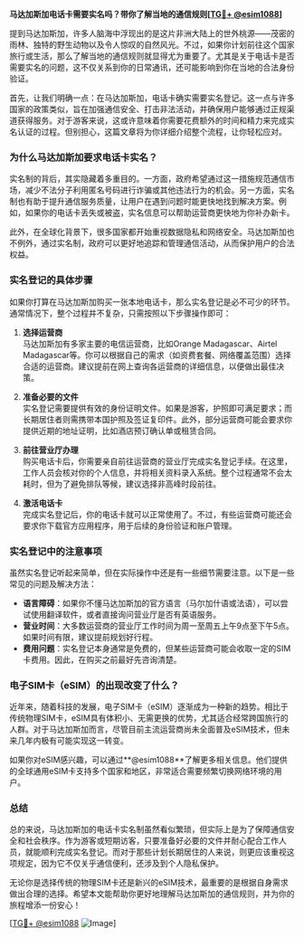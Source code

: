 **马达加斯加电话卡需要实名吗？带你了解当地的通信规则[[TG💪+ @esim1088](https://t.me/s/esim1088)]**

提到马达加斯加，许多人脑海中浮现出的是这片非洲大陆上的世外桃源——茂密的雨林、独特的野生动物以及令人惊叹的自然风光。不过，如果你计划前往这个国家旅行或生活，那么了解当地的通信规则就显得尤为重要了。尤其是关于电话卡是否需要实名的问题，这不仅关系到你的日常通讯，还可能影响到你在当地的合法身份验证。

首先，让我们明确一点：在马达加斯加，电话卡确实需要实名登记。这一点与许多国家的政策类似，旨在加强通信安全、打击非法活动，并确保用户能够通过正规渠道获得服务。对于游客来说，这或许意味着你需要花费额外的时间和精力来完成实名认证的过程。但别担心，这篇文章将为你详细介绍整个流程，让你轻松应对。

### **为什么马达加斯加要求电话卡实名？**

实名制的背后，其实隐藏着多重目的。一方面，政府希望通过这一措施规范通信市场，减少不法分子利用匿名号码进行诈骗或其他违法行为的机会。另一方面，实名制也有助于提升通信服务质量，让用户在遇到问题时能更快地找到解决方案。例如，如果你的电话卡丢失或被盗，实名信息可以帮助运营商更快地为你补办新卡。

此外，在全球化背景下，很多国家都开始重视数据隐私和网络安全。马达加斯加也不例外，通过实名制，政府可以更好地追踪和管理通信活动，从而保护用户的合法权益。

### **实名登记的具体步骤**

如果你打算在马达加斯加购买一张本地电话卡，那么实名登记是必不可少的环节。通常情况下，整个过程并不复杂，只需按照以下步骤操作即可：

1. **选择运营商**  
   马达加斯加有多家主要的电信运营商，比如Orange Madagascar、Airtel Madagascar等。你可以根据自己的需求（如资费套餐、网络覆盖范围）选择合适的运营商。建议提前在网上查询各运营商的详细信息，以便做出最佳决策。

2. **准备必要的文件**  
   实名登记需要提供有效的身份证明文件。如果是游客，护照即可满足要求；而长期居住者则需携带本国护照及签证复印件。此外，部分运营商可能会要求你提供近期的地址证明，比如酒店预订确认单或租赁合同。

3. **前往营业厅办理**  
   购买电话卡后，你需要亲自前往运营商的营业厅完成实名登记手续。在这里，工作人员会核对你的个人信息，并将相关资料录入系统。整个过程通常不会太耗时，但为了避免排队等候，建议选择非高峰时段前往。

4. **激活电话卡**  
   完成实名登记后，你的电话卡就可以正常使用了。不过，有些运营商可能还会要求你下载官方应用程序，用于后续的身份验证和账户管理。

### **实名登记中的注意事项**

虽然实名登记听起来简单，但在实际操作中还是有一些细节需要注意。以下是一些常见的问题及解决方法：

- **语言障碍**：如果你不懂马达加斯加的官方语言（马尔加什语或法语），可以尝试使用翻译软件，或者直接询问营业厅是否有英语服务。
- **营业时间**：大多数运营商的营业厅工作时间为周一至周五上午9点至下午5点。如果时间有限，建议提前规划好行程。
- **费用问题**：实名登记本身通常是免费的，但某些运营商可能会收取一定的SIM卡费用。因此，在购买之前最好先咨询清楚。

### **电子SIM卡（eSIM）的出现改变了什么？**

近年来，随着科技的发展，电子SIM卡（eSIM）逐渐成为一种新的趋势。相比于传统物理SIM卡，eSIM具有体积小、无需更换的优势，尤其适合经常跨国旅行的人群。对于马达加斯加而言，尽管目前主流运营商尚未全面普及eSIM技术，但未来几年内极有可能实现这一转变。

如果你对eSIM感兴趣，可以通过**@esim1088**了解更多相关信息。他们提供的全球通用eSIM卡支持多个国家和地区，非常适合需要频繁切换网络环境的用户。

### **总结**

总的来说，马达加斯加的电话卡实名制虽然看似繁琐，但实际上是为了保障通信安全和社会秩序。作为游客或短期访客，只要准备好必要的文件并耐心配合工作人员，就能顺利完成实名登记。而对于那些计划长期居住的人来说，则更应该重视这项规定，因为它不仅关乎通信便利，还涉及到个人隐私保护。

无论你是选择传统的物理SIM卡还是新兴的eSIM技术，最重要的是根据自身需求做出合理的选择。希望本文能帮助你更好地理解马达加斯加的通信规则，并为你的旅程增添一份安心！

[[TG💪+ @esim1088](https://t.me/s/esim1088) ![Image](https://i.postimg.cc/4NQfJmqS/Snipaste-2025-05-13-00-14-12.png)]